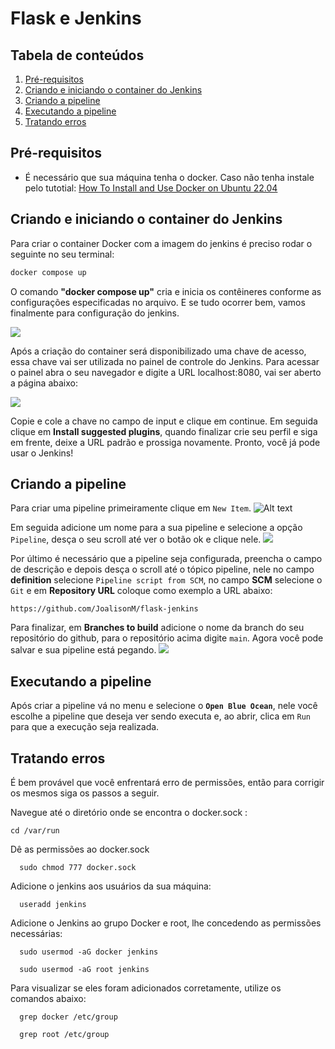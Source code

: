 # Flask e Jenkins


## Tabela de conteúdos

1. [Pré-requisitos](#pre-requisitos)
2. [Criando e iniciando o container do Jenkins](#criando-e-iniciando-o-container-do-jenkins)
3. [Criando a pipeline](#criando-a-pipeline)
4. [Executando a pipeline](#executando-a-pipeline)
5. [Tratando erros](#tratando-erros)

## Pré-requisitos
- É necessário que sua máquina tenha o docker. Caso não tenha instale pelo tutotial: [How To Install and Use Docker on Ubuntu 22.04](https://www.digitalocean.com/community/tutorials/how-to-install-and-use-docker-on-ubuntu-22-04)

## Criando e iniciando o container do Jenkins
Para criar o container Docker com a imagem do jenkins é preciso rodar o seguinte no seu terminal:
```bash
docker compose up
```
O comando **"docker compose up"** cria e inicia os contêineres conforme as configurações especificadas no arquivo. E se tudo ocorrer bem, vamos finalmente para configuração do jenkins.

![](https://boozallen.github.io/sdp-docs/learning-labs/1/local-development/_images/logs_init_password.png)

Após a criação do container será disponibilizado uma chave de acesso, essa chave vai ser utilizada no painel de controle do Jenkins. Para acessar o painel abra o seu navegador e digite a URL localhost:8080, vai ser aberto a página abaixo:

![](https://i.stack.imgur.com/EeLNT.png)

Copie e cole a chave no campo de input e clique em continue. Em seguida clique em **Install suggested plugins**, quando finalizar crie seu perfil e siga em frente, deixe a URL padrão e prossiga novamente. Pronto, você já pode usar o Jenkins!

## Criando a pipeline
Para criar uma pipeline primeiramente clique em `New Item`.
![Alt text](https://www.lambdatest.com/support/assets/images/j2-47b3450920087188b97b7dc694f8e3aa.png)

Em seguida adicione um nome para a sua pipeline e selecione a opção `Pipeline`, desça o seu scroll até ver o botão ok e clique nele.
![](https://www.jenkins.io/doc/book/resources/pipeline/new-item-creation.png)

Por último é necessário que a pipeline seja configurada, preencha o campo de descrição e depois desça o scroll até o tópico pipeline, nele no campo **definition** selecione `Pipeline script from SCM`, no campo **SCM** selecione o `Git` e em **Repository URL** coloque como exemplo a URL abaixo:
```
https://github.com/JoalisonM/flask-jenkins
```
Para finalizar, em **Branches to build** adicione o nome da branch do seu repositório do github, para o repositório acima digite `main`. Agora você pode salvar e sua pipeline está pegando.
![](https://devopspilot.com/content/jenkins/tutorials/pipeline/images/01-first-pipeline-job/jenkins-pipeline-scm.png)

## Executando a pipeline

Após criar a pipeline vá no menu e selecione o **`Open Blue Ocean`**, nele você escolhe a pipeline que deseja ver sendo executa e, ao abrir, clica em `Run` para que a execução seja realizada.

## Tratando erros

É bem provável que você enfrentará erro de permissões, então para corrigir os mesmos siga os passos a seguir.

Navegue até o diretório onde se encontra o docker.sock :
```
cd /var/run
```
Dê as permissões ao docker.sock
```
  sudo chmod 777 docker.sock
```
Adicione o jenkins aos usuários da sua máquina:
```
  useradd jenkins
```
Adicione o Jenkins ao grupo Docker e root, lhe concedendo as permissões necessárias:
```
  sudo usermod -aG docker jenkins
```
```
  sudo usermod -aG root jenkins
```
Para visualizar se eles foram adicionados corretamente, utilize os comandos abaixo:
```
  grep docker /etc/group
```
```
  grep root /etc/group
```